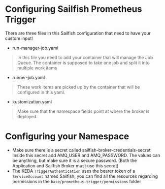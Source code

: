 # Configuring Sailfish Prometheus Trigger

There are three files in this Sailfish configuration that need to have your custom input!

 - run-manager-job.yaml
 > In this file you need to add your container that will manage the Job Queue. The container is supposed to take one job and split it into multiple work items
 - runner-job.yaml 
 > These work items are picked up by the container that will be configured in this yaml.
 - kustomization.yaml
 > Make sure that the namespace fields point at where the broker is deployed.


# Configuring your Namespace
- Make sure there is a secret called sailfish-broker-credentials-secret
Inside this secret add AMQ_USER and AMQ_PASSWORD. The values can be anything, but make sure it is a secure password. (Both the Application and Sailfish Broker must use this secret)
- The KEDA `TriggerAuthentication` uses the bearer token of a `ServiceAccount` named Sailfish, you can find all the resources regarding permissions in the `base/prometheus-trigger/permissions` folder
